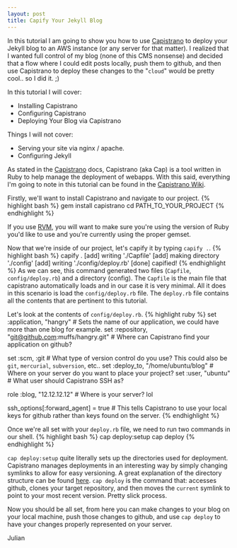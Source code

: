 ```yaml
---
layout: post
title: Capify Your Jekyll Blog
---
```


In this tutorial I am going to show you how to use [Capistrano](https://github.com/capistrano/capistrano) to deploy your Jekyll blog to an AWS instance (or any server for that matter). I realized that I wanted full control of my blog (none of this CMS nonsense) and decided that a flow where I could edit posts locally, push them to github, and then use Capistrano to deploy these changes to the "`cloud`" would be pretty cool.. so I did it. ;)

In this tutorial I will cover:

* Installing Capistrano
* Configuring Capistrano
* Deploying Your Blog via Capistrano

Things I will not cover:
    
* Serving your site via nginx / apache.
* Configuring Jekyll

As stated in the [Capistrano](https://github.com/capistrano/capistrano) docs, Capistrano (aka Cap) is a tool written in Ruby to help manage the deployment of webapps. With this said, everything I'm going to note in this tutorial can be found in the [Capistrano Wiki](https://github.com/capistrano/capistrano/wiki).

Firstly, we'll want to install Capistrano and navigate to our project.
{% highlight bash %}
gem install capistrano
cd PATH_TO_YOUR_PROJECT
{% endhighlight %}

If you use [RVM](https://rvm.io/), you will want to make sure you're using the version of Ruby you'd like to use and you're currently using the proper gemset.

Now that we're inside of our project, let's capify it by typing `capify .`.
{% highlight bash %}
capify .
[add] writing './Capfile'
[add] making directory './config'
[add] writing './config/deploy.rb'
[done] capified!
{% endhighlight %}
As we can see, this command generated two files (`Capfile`, `config/deploy.rb`) and a directory (config). The `Capfile` is the main file that capistrano automatically loads and in our case it is very minimal. All it does in this scenario is load the `config/deploy.rb` file. The `deploy.rb` file contains all the contents that are pertinent to this tutorial.

Let's look at the contents of `config/deploy.rb`.
{% highlight ruby %}
set :application, "hangry" # Sets the name of our application, we could have more than one blog for example.
set :repository,  "git@github.com:muffs/hangry.git" # Where can Capistrano find your application on github?

set :scm, :git # What type of version control do you use? This could also be `git`, `mercurial`, `subversion`, etc..
set :deploy_to, "/home/ubuntu/blog" # Where on your server do you want to place your project?
set :user, "ubuntu" # What user should Capistrano SSH as?

role :blog, "12.12.12.12" # Where is your server? lol

ssh_options[:forward_agent] = true # This tells Capistrano to use your local keys for github rather than keys found on the server.
{% endhighlight %}

Once we're all set with your `deploy.rb` file, we need to run two commands in our shell.
{% highlight bash %}
cap deploy:setup
cap deploy
{% endhighlight %}

`cap deploy:setup` quite literally sets up the directories used for deployment. Capistrano manages deployments in an interesting way by simply changing symlinks to allow for easy versioning. A great explanation of the directory structure can be found [here](https://github.com/capistrano/capistrano/wiki/2.x-from-the-beginning). `cap deploy` is the command that: accesses github, clones your target repository, and then moves the `current` symlink to point to your most recent version. Pretty slick process.

Now you should be all set, from here you can make changes to your blog on your local machine, push those changes to github, and use `cap deploy` to have your changes properly represented on your server.

Julian

